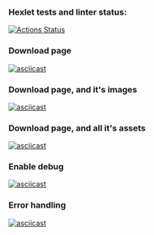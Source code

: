 ### Hexlet tests and linter status:
[![Actions Status](https://github.com/dim2k2006/frontent-testing-react-project-lvl1/workflows/hexlet-check/badge.svg)](https://github.com/dim2k2006/frontent-testing-react-project-lvl1/actions)

### Download page

[![asciicast](https://asciinema.org/a/BGQNeX95XSJLtTjvOhjKyjBz2.svg)](https://asciinema.org/a/BGQNeX95XSJLtTjvOhjKyjBz2)

### Download page, and it's images

[![asciicast](https://asciinema.org/a/bR6x4HIWSh5hmlSym527A1bwx.svg)](https://asciinema.org/a/bR6x4HIWSh5hmlSym527A1bwx)

### Download page, and all it's assets

[![asciicast](https://asciinema.org/a/pPBT1bVGvUxQWwb19P4tHyIbx.svg)](https://asciinema.org/a/pPBT1bVGvUxQWwb19P4tHyIbx)

### Enable debug

[![asciicast](https://asciinema.org/a/ahdRC1oVex1CqPax2CyumYTMT.svg)](https://asciinema.org/a/ahdRC1oVex1CqPax2CyumYTMT)

### Error handling

[![asciicast](https://asciinema.org/a/MfkNaMvcmv6wEGHHoAYNypwn7.svg)](https://asciinema.org/a/MfkNaMvcmv6wEGHHoAYNypwn7)